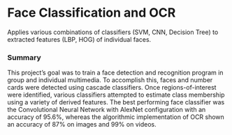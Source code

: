 # Face Classification and OCR
Applies various combinations of classifiers (SVM, CNN, Decision Tree) to extracted features (LBP, HOG) of individual faces.


### Summary 
This project’s goal was to train a face detection and recognition program in group and individual multimedia. To accomplish this, faces and number cards were detected using cascade classifiers. Once regions-of-interest were identified, various classifiers attempted to estimate class membership using a variety of derived features. The best performing face classifier was the Convolutional Neural Network with AlexNet configuration with an accuracy of 95.6%, whereas the algorithmic implementation of OCR shown an accuracy of 87% on images and 99% on videos.
